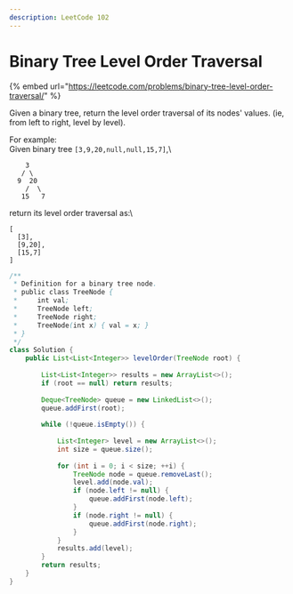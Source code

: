 ```yaml
---
description: LeetCode 102
---
```


# Binary Tree Level Order Traversal

{% embed url="https://leetcode.com/problems/binary-tree-level-order-traversal/" %}

Given a binary tree, return the level order traversal of its nodes' values. (ie, from left to right, level by level).

For example:\
Given binary tree `[3,9,20,null,null,15,7]`,\


```
    3
   / \
  9  20
    /  \
   15   7
```

return its level order traversal as:\


```
[
  [3],
  [9,20],
  [15,7]
]
```

```java
/**
 * Definition for a binary tree node.
 * public class TreeNode {
 *     int val;
 *     TreeNode left;
 *     TreeNode right;
 *     TreeNode(int x) { val = x; }
 * }
 */
class Solution {
    public List<List<Integer>> levelOrder(TreeNode root) {
    
        List<List<Integer>> results = new ArrayList<>();
        if (root == null) return results;
        
        Deque<TreeNode> queue = new LinkedList<>();
        queue.addFirst(root);
        
        while (!queue.isEmpty()) {
        
            List<Integer> level = new ArrayList<>();
            int size = queue.size();
            
            for (int i = 0; i < size; ++i) {
                TreeNode node = queue.removeLast();
                level.add(node.val);
                if (node.left != null) {
                    queue.addFirst(node.left);
                }
                if (node.right != null) {
                    queue.addFirst(node.right);
                }
            }
            results.add(level);
        }
        return results;
    }
}
```
